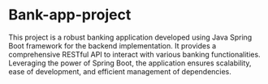 # Bank-app-project
This project is a robust banking application developed using Java Spring Boot framework for the backend implementation. It provides a comprehensive RESTful API to interact with various banking functionalities. Leveraging the power of Spring Boot, the application ensures scalability, ease of development, and efficient management of dependencies.
